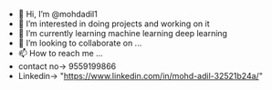 - 👋 Hi, I’m @mohdadil1
- 👀 I’m interested in doing projects and working on it
- 🌱 I’m currently learning machine learning deep learning 
- 💞️ I’m looking to collaborate on ...
- 📫 How to reach me ...
- contact no-> 9559199866
- Linkedin-> "https://www.linkedin.com/in/mohd-adil-32521b24a/"

<!---
mohdadil1/mohdadil1 is a ✨ special ✨ repository because its `README.md` (this file) appears on your GitHub profile.
You can click the Preview link to take a look at your changes.
--->

